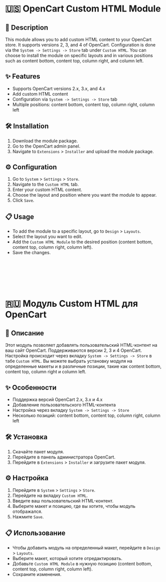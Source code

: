 # 🇺🇸 OpenCart Custom HTML Module

## 🌟 Description
This module allows you to add custom HTML content to your OpenCart store. It supports versions 2, 3, and 4 of OpenCart. Configuration is done via the `System -> Settings -> Store` tab under `Custom HTML`. You can choose to install the module on specific layouts and in various positions such as content bottom, content top, column right, and column left.

## ✨ Features
- Supports OpenCart versions 2.x, 3.x, and 4.x
- Add custom HTML content
- Configuration via `System -> Settings -> Store` tab
- Multiple positions: content bottom, content top, column right, column left

## 🛠️ Installation
1. Download the module package.
2. Go to the OpenCart admin panel.
3. Navigate to `Extensions` > `Installer` and upload the module package.

## ⚙️ Configuration
1. Go to `System` > `Settings` > `Store`.
2. Navigate to the `Custom HTML` tab.
3. Enter your custom HTML content.
4. Choose the layout and position where you want the module to appear.
5. Click `Save`.

## 📋 Usage
- To add the module to a specific layout, go to `Design` > `Layouts`.
- Select the layout you want to edit.
- Add the `Custom HTML Module` to the desired position (content bottom, content top, column right, column left).
- Save the changes.

<br>
<br>
<br>
<br>
<br>

# 🇷🇺 Модуль Custom HTML для OpenCart

## 🌟 Описание
Этот модуль позволяет добавлять пользовательский HTML-контент на ваш сайт OpenCart. Поддерживаются версии 2, 3 и 4 OpenCart. Настройка происходит через вкладку `System -> Settings -> Store` в табе `Custom HTML`. Вы можете выбрать установку модуля на определенные макеты и в различные позиции, такие как content bottom, content top, column right и column left.

## ✨ Особенности
- Поддержка версий OpenCart 2.x, 3.x и 4.x
- Добавление пользовательского HTML-контента
- Настройка через вкладку `System -> Settings -> Store`
- Несколько позиций: content bottom, content top, column right, column left

## 🛠️ Установка
1. Скачайте пакет модуля.
2. Перейдите в панель администратора OpenCart.
3. Перейдите в `Extensions` > `Installer` и загрузите пакет модуля.

## ⚙️ Настройка
1. Перейдите в `System` > `Settings` > `Store`.
2. Перейдите на вкладку `Custom HTML`.
3. Введите ваш пользовательский HTML-контент.
4. Выберите макет и позицию, где вы хотите, чтобы модуль отображался.
5. Нажмите `Save`.

## 📋 Использование
- Чтобы добавить модуль на определенный макет, перейдите в `Design` > `Layouts`.
- Выберите макет, который хотите отредактировать.
- Добавьте `Custom HTML Module` в нужную позицию (content bottom, content top, column right, column left).
- Сохраните изменения.